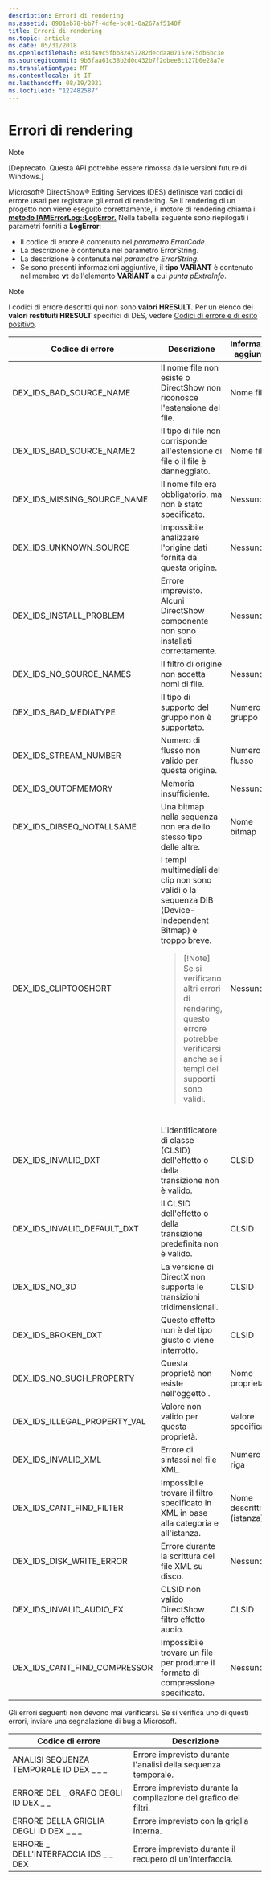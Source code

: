 ```yaml
---
description: Errori di rendering
ms.assetid: 8901eb78-bb7f-4dfe-bc01-0a267af5140f
title: Errori di rendering
ms.topic: article
ms.date: 05/31/2018
ms.openlocfilehash: e31d49c5fbb82457282decdaa07152e75db6bc3e
ms.sourcegitcommit: 9b5faa61c38b2d0c432b7f2dbee8c127b0e28a7e
ms.translationtype: MT
ms.contentlocale: it-IT
ms.lasthandoff: 08/19/2021
ms.locfileid: "122482587"
---
```

# <a name="rendering-errors"></a>Errori di rendering

> [!Note]  
> \[Deprecato. Questa API potrebbe essere rimossa dalle versioni future di Windows.\]

 

Microsoft® DirectShow® Editing Services (DES) definisce vari codici di errore usati per registrare gli errori di rendering. Se il rendering di un progetto non viene eseguito correttamente, il motore di rendering chiama il [**metodo IAMErrorLog::LogError.**](iamerrorlog-logerror.md) Nella tabella seguente sono riepilogati i parametri forniti a **LogError**:

-   Il codice di errore è contenuto nel *parametro ErrorCode.*
-   La descrizione è contenuta nel parametro ErrorString.
-   La descrizione è contenuta nel *parametro ErrorString.*
-   Se sono presenti informazioni aggiuntive, il **tipo VARIANT** è contenuto nel membro **vt** dell'elemento **VARIANT** a cui *punta pExtraInfo*.

> [!Note]  
> I codici di errore descritti qui non sono **valori HRESULT.** Per un elenco dei **valori restituiti HRESULT** specifici di DES, vedere [Codici di errore e di esito positivo](error-and-success-codes.md).

 




| Codice di errore | Descrizione | Informazioni aggiuntive | Tipo variant | 
|------------|-------------|-------------------|--------------|
| DEX_IDS_BAD_SOURCE_NAME | Il nome file non esiste o DirectShow non riconosce l'estensione del file. | Nome file | <strong>BSTR</strong> | 
| DEX_IDS_BAD_SOURCE_NAME2 | Il tipo di file non corrisponde all'estensione di file o il file è danneggiato. | Nome file | <strong>BSTR</strong> | 
| DEX_IDS_MISSING_SOURCE_NAME | Il nome file era obbligatorio, ma non è stato specificato. | Nessuno | Non applicabile | 
| DEX_IDS_UNKNOWN_SOURCE | Impossibile analizzare l'origine dati fornita da questa origine. | Nessuno | Non applicabile | 
| DEX_IDS_INSTALL_PROBLEM | Errore imprevisto. Alcuni DirectShow componente non sono installati correttamente. | Nessuno | Non applicabile | 
| DEX_IDS_NO_SOURCE_NAMES | Il filtro di origine non accetta nomi di file. | Nessuno | Non applicabile | 
| DEX_IDS_BAD_MEDIATYPE | Il tipo di supporto del gruppo non è supportato. | Numero gruppo | <strong>int</strong> | 
| DEX_IDS_STREAM_NUMBER | Numero di flusso non valido per questa origine. | Numero di flusso | <strong>int</strong> | 
| DEX_IDS_OUTOFMEMORY | Memoria insufficiente. | Nessuno | Non applicabile | 
| DEX_IDS_DIBSEQ_NOTALLSAME | Una bitmap nella sequenza non era dello stesso tipo delle altre. | Nome bitmap | <strong>BSTR</strong> | 
| DEX_IDS_CLIPTOOSHORT | I tempi multimediali del clip non sono validi o la sequenza DIB (Device-Independent Bitmap) è troppo breve.<blockquote>[!Note]<br />Se si verificano altri errori di rendering, questo errore potrebbe verificarsi anche se i tempi dei supporti sono validi.</blockquote><br /> | Nessuno | Non applicabile | 
| DEX_IDS_INVALID_DXT | L'identificatore di classe (CLSID) dell'effetto o della transizione non è valido. | CLSID | <strong>BSTR</strong> | 
| DEX_IDS_INVALID_DEFAULT_DXT | Il CLSID dell'effetto o della transizione predefinita non è valido. | CLSID | <strong>BSTR</strong> | 
| DEX_IDS_NO_3D | La versione di DirectX non supporta le transizioni tridimensionali. | CLSID | <strong>BSTR</strong> | 
| DEX_IDS_BROKEN_DXT | Questo effetto non è del tipo giusto o viene interrotto. | CLSID | <strong>BSTR</strong> | 
| DEX_IDS_NO_SUCH_PROPERTY | Questa proprietà non esiste nell'oggetto . | Nome proprietà | <strong>BSTR</strong> | 
| DEX_IDS_ILLEGAL_PROPERTY_VAL | Valore non valido per questa proprietà. | Valore specificato | <strong>VARIANTE</strong> | 
| DEX_IDS_INVALID_XML | Errore di sintassi nel file XML. | Numero di riga | VT_I4 (intero a 4 byte) | 
| DEX_IDS_CANT_FIND_FILTER | Impossibile trovare il filtro specificato in XML in base alla categoria e all'istanza. | Nome descrittivo (istanza) | <strong>BSTR</strong> | 
| DEX_IDS_DISK_WRITE_ERROR | Errore durante la scrittura del file XML su disco. | Nessuno | Non applicabile | 
| DEX_IDS_INVALID_AUDIO_FX | CLSID non valido DirectShow filtro effetto audio. | CLSID | <strong>BSTR</strong> | 
| DEX_IDS_CANT_FIND_COMPRESSOR | Impossibile trovare un file per produrre il formato di compressione specificato. | Nessuno | Non applicabile | 




 

Gli errori seguenti non devono mai verificarsi. Se si verifica uno di questi errori, inviare una segnalazione di bug a Microsoft.



| Codice di errore                 | Descrizione                                 |
|----------------------------|---------------------------------------------|
| ANALISI SEQUENZA TEMPORALE ID DEX \_ \_ \_  | Errore imprevisto durante l'analisi della sequenza temporale.      |
| ERRORE DEL \_ GRAFO DEGLI ID DEX \_ \_     | Errore imprevisto durante la compilazione del grafico dei filtri. |
| ERRORE DELLA GRIGLIA DEGLI ID DEX \_ \_ \_      | Errore imprevisto con la griglia interna.    |
| ERRORE \_ DELL'INTERFACCIA IDS \_ \_ DEX | Errore imprevisto durante il recupero di un'interfaccia.      |



 

 

 




